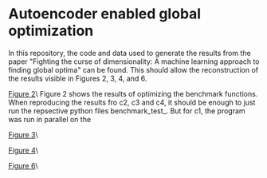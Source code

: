 # Autoencoder enabled global optimization
In this repository, the code and data used to generate the results from the paper "Fighting the curse of dimensionality: A machine learning approach to finding global optima" can be found. This should allow the reconstruction of the results visible in Figures 2, 3, 4, and 6.

[Figure 2](https://github.com/julianschumann/ae-opt/blob/main/Figure_2.pdf)\\
Figure 2 shows the results of optimizing the benchmark functions. When reproducing the results fro c2, c3 and c4, it should be enough to just run the repsective python files benchmark_test_. But for c1, the program was run in parallel on the 



[Figure 3](https://github.com/julianschumann/ae-opt/blob/main/Figure_3.pdf)\\



[Figure 4](https://github.com/julianschumann/ae-opt/blob/main/Figure_4.pdf)\\



[Figure 6](https://github.com/julianschumann/ae-opt/blob/main/Figure_6.pdf)\\
